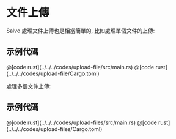 # 文件上傳

Salvo 處理文件上傳也是相當簡單的, 比如處理單個文件的上傳:

## 示例代碼

<CodeGroup>
  <CodeGroupItem title="main.rs" active>
@[code rust](../../../codes/upload-file/src/main.rs)
  </CodeGroupItem>
  <CodeGroupItem title="Cargo.toml">
@[code rust](../../../codes/upload-file/Cargo.toml)
  </CodeGroupItem>
</CodeGroup>

處理多個文件上傳:

## 示例代碼

<CodeGroup>
  <CodeGroupItem title="main.rs" active>
@[code rust](../../../codes/upload-files/src/main.rs)
  </CodeGroupItem>
  <CodeGroupItem title="Cargo.toml">
@[code rust](../../../codes/upload-files/Cargo.toml)
  </CodeGroupItem>
</CodeGroup>